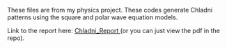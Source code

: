 <p> These files are from my physics project. These codes generate Chladni patterns using the square and polar wave equation models. </p>

Link to the report here: <a href = 'https://www.overleaf.com/read/tgchjdcmwwwp#98e984'> Chladni_Report </a> (or you can just view the pdf in the repo).
